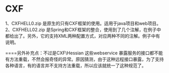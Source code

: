 # CXF

1、CXFHELL0.zip 是原生的只有CXF框架的使用。适用于java项目和web项目。
2、CXFHELL02.zip  是Spring和CXF框架的整合，使用到了几个注解，在例子中都给出了。另外，它的支持XML两种配置方式，对应两种不同的注解。例子中有说明。


====另外补充点：不过是CXF\Hessian 这些webservice 暴露服务的接口都不能有方法重载，不然会报奇怪的异常。原因猜测，由于这种远程接口暴露，为了支持各种语言，有的语言并不支持方法重载，所以应该就统一了这种规范了。